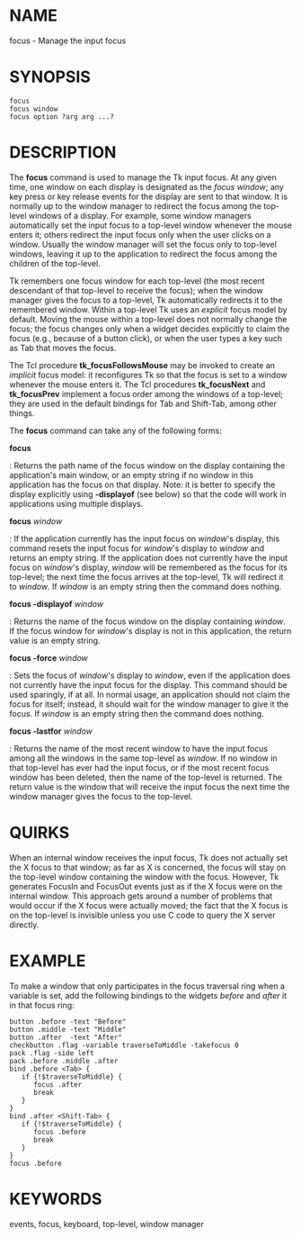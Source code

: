 # NAME

focus - Manage the input focus

# SYNOPSIS

    focus
    focus window
    focus option ?arg arg ...?

# DESCRIPTION

The **focus** command is used to manage the Tk input focus. At any given
time, one window on each display is designated as the *focus window*;
any key press or key release events for the display are sent to that
window. It is normally up to the window manager to redirect the focus
among the top-level windows of a display. For example, some window
managers automatically set the input focus to a top-level window
whenever the mouse enters it; others redirect the input focus only when
the user clicks on a window. Usually the window manager will set the
focus only to top-level windows, leaving it up to the application to
redirect the focus among the children of the top-level.

Tk remembers one focus window for each top-level (the most recent
descendant of that top-level to receive the focus); when the window
manager gives the focus to a top-level, Tk automatically redirects it to
the remembered window. Within a top-level Tk uses an *explicit* focus
model by default. Moving the mouse within a top-level does not normally
change the focus; the focus changes only when a widget decides
explicitly to claim the focus (e.g., because of a button click), or when
the user types a key such as Tab that moves the focus.

The Tcl procedure **tk_focusFollowsMouse** may be invoked to create an
*implicit* focus model: it reconfigures Tk so that the focus is set to a
window whenever the mouse enters it. The Tcl procedures **tk_focusNext**
and **tk_focusPrev** implement a focus order among the windows of a
top-level; they are used in the default bindings for Tab and Shift-Tab,
among other things.

The **focus** command can take any of the following forms:

**focus**

:   Returns the path name of the focus window on the display containing
    the application\'s main window, or an empty string if no window in
    this application has the focus on that display. Note: it is better
    to specify the display explicitly using **-displayof** (see below)
    so that the code will work in applications using multiple displays.

**focus** *window*

:   If the application currently has the input focus on *window*\'s
    display, this command resets the input focus for *window*\'s display
    to *window* and returns an empty string. If the application does not
    currently have the input focus on *window*\'s display, *window* will
    be remembered as the focus for its top-level; the next time the
    focus arrives at the top-level, Tk will redirect it to *window*. If
    *window* is an empty string then the command does nothing.

**focus -displayof** *window*

:   Returns the name of the focus window on the display containing
    *window*. If the focus window for *window*\'s display is not in this
    application, the return value is an empty string.

**focus -force** *window*

:   Sets the focus of *window*\'s display to *window*, even if the
    application does not currently have the input focus for the display.
    This command should be used sparingly, if at all. In normal usage,
    an application should not claim the focus for itself; instead, it
    should wait for the window manager to give it the focus. If *window*
    is an empty string then the command does nothing.

**focus -lastfor** *window*

:   Returns the name of the most recent window to have the input focus
    among all the windows in the same top-level as *window*. If no
    window in that top-level has ever had the input focus, or if the
    most recent focus window has been deleted, then the name of the
    top-level is returned. The return value is the window that will
    receive the input focus the next time the window manager gives the
    focus to the top-level.

# QUIRKS

When an internal window receives the input focus, Tk does not actually
set the X focus to that window; as far as X is concerned, the focus will
stay on the top-level window containing the window with the focus.
However, Tk generates FocusIn and FocusOut events just as if the X focus
were on the internal window. This approach gets around a number of
problems that would occur if the X focus were actually moved; the fact
that the X focus is on the top-level is invisible unless you use C code
to query the X server directly.

# EXAMPLE

To make a window that only participates in the focus traversal ring when
a variable is set, add the following bindings to the widgets *before*
and *after* it in that focus ring:

    button .before -text "Before"
    button .middle -text "Middle"
    button .after  -text "After"
    checkbutton .flag -variable traverseToMiddle -takefocus 0
    pack .flag -side left
    pack .before .middle .after
    bind .before <Tab> {
       if {!$traverseToMiddle} {
          focus .after
          break
       }
    }
    bind .after <Shift-Tab> {
       if {!$traverseToMiddle} {
          focus .before
          break
       }
    }
    focus .before

# KEYWORDS

events, focus, keyboard, top-level, window manager
